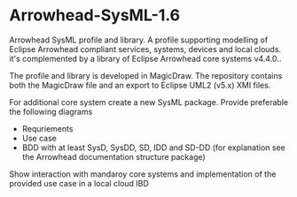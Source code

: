 # Arrowhead-SysML-1.6
Arrowhead SysML profile and library. 
A profile supporting modelling of Eclipse Arrowhead compliant services, systems, devices and local clouds.
it's complemented by a library of Eclipse Arrowhead core systems v4.4.0..

The profile and library is developed in MagicDraw. The repository contains both the MagicDraw file and an export to Eclipse UML2 (v5.x) XMI files.

For additional core system create a new SysML package. Provide preferable the following diagrams
- Requriements
- Use case
- BDD with at least SysD, SysDD, SD, IDD and SD-DD (for explanation see the Arrowhead documentation structure package) 

Show interaction with mandaroy core systems and implementation of the provided use case in a local cloud IBD
